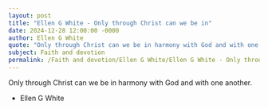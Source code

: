 ```yaml
---
layout: post
title: "Ellen G White - Only through Christ can we be in"
date: 2024-12-28 12:00:00 -0000
author: Ellen G White
quote: "Only through Christ can we be in harmony with God and with one another."
subject: Faith and devotion
permalink: /Faith and devotion/Ellen G White/Ellen G White - Only through Christ can we be in
---
```


Only through Christ can we be in harmony with God and with one another.

- Ellen G White
